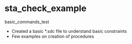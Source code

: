 # sta_check_example
basic_commands_test
*   Created a basic *.sdc file to understand basic constraints
*   Few examples on creation of procedures

